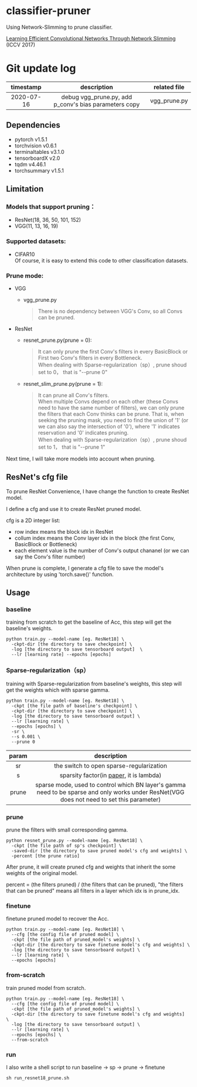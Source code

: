 # classifier-pruner
Using Network-Slimming to prune classifier.

[Learning Efficient Convolutional Networks Through Network Slimming](http://openaccess.thecvf.com/content_iccv_2017/html/Liu_Learning_Efficient_Convolutional_ICCV_2017_paper.html) (ICCV 2017)

# Git update log
| timestamp | description |  related file |  
| :---: | :-----:| :-----: |
|2020-07-16| debug vgg_prune.py, add p_conv's bias parameters copy | vgg_prune.py | 

## Dependencies
- pytorch v1.5.1
- torchvision v0.6.1
- terminaltables v3.1.0
- tensorboardX v2.0  
- tqdm v4.46.1
- torchsummary v1.5.1

## Limitation
### Models that support pruning：
- ResNet(18, 36, 50, 101, 152) 
- VGG(11, 13, 16, 19)

### Supported datasets:
- CIFAR10  
Of course, it is easy to extend this code to other classification datasets.  

### Prune mode:
- VGG
  + vgg_prune.py
    > There is no dependency between VGG's Conv, so all Convs can be pruned.  

- ResNet
  + resnet_prune.py(prune = 0): 
    > It can only prune the first Conv's filters in every BasicBlock or First two Conv's filters in every Bottleneck.   
    > When dealing with Sparse-regularization（sp）, prune shoud set to 0， that is "--prune 0"  
  + resnet_slim_prune.py(prune = 1):   
    > It can prune all Conv's filters.  
    > When multiple Convs depend on each other (these Convs need to have the same number of filters), we can only prune the filters that each Conv thinks can be prune. That is, when seeking the pruning mask, you need to find the union of '1' (or we can also say the intersection of '0'), where '1' indicates reservation and '0' indicates pruning.  
    > When dealing with Sparse-regularization（sp）, prune shoud set to 1， that is "--prune 1"  

Next time, I will take more models into account when pruning.

## ResNet's cfg file
To prune ResNet Convenience, I have change the function to create ResNet model.

I define a cfg and use it to create ResNet pruned model.

cfg  is a 2D integer list:
  - row index means the block idx in ResNet
  - collum index means the Conv layer idx in the block (the first Conv, BasicBlock or Bottleneck)
  - each element value is the number of Conv's output chananel (or we can say the Conv's filter number)

When prune is complete, I generate a cfg file to save the model's architecture by using 'torch.save()' function.

## Usage
### baseline
training from scratch to get the baseline of Acc, this step will get the baseline's weights.
```shell
python train.py --model-name [eg. ResNet18] \
  -ckpt-dir [the directory to save checkpoint] \
  -log [the directory to save tensorboard output]  \
  --lr [learning rate] --epochs [epochs]
```

### Sparse-regularization（sp）
training with Sparse-regularization from baseline's weights, this step will get the weights which with sparse gamma.
```shell
python train.py --model-name [eg. ResNet18] \
  -ckpt [the file path of baseline's checkpoint] \
  -ckpt-dir [the directory to save checkpoint] \
  -log [the directory to save tensorboard output] \
  --lr [learning rate] \
  --epochs [epochs] \
  -sr \
  --s 0.001 \
  --prune 0
```
| param | description |  
| :---: | :-----:| 
|    sr | the switch to open sparse-regularization |  
|     s | sparsity factor(in [paper](http://openaccess.thecvf.com/content_iccv_2017/html/Liu_Learning_Efficient_Convolutional_ICCV_2017_paper.html), it is lambda) |  
| prune | sparse mode, used to control which BN layer's gamma need to be sparse and only works under ResNet(VGG does not need to set this parameter) |  

### prune
prune the filters with small corresponding gamma.
```shell
python resnet_prune.py --model-name [eg. ResNet18] \
  -ckpt [the file path of sp's checkpoint] \
  -saved-dir [the directory to save pruned model's cfg and weights] \
  -percent [the prune ratio]
```
After prune, it will create pruned cfg and weights that inherit the some weights of the original model.

percent = (the filters pruned) / (the filters that can be pruned),  "the filters that can be pruned" means all filters in a layer which idx is in prune_idx.

### finetune 
finetune pruned model to recover the Acc.
```shell
python train.py --model-name [eg. ResNet18] \
  --cfg [the config file of pruned model] \
  -ckpt [the file path of pruned_model's weights] \
  -ckpt-dir [the directory to save finetune model's cfg and weights] \
  -log [the directory to save tensorboard output] \
  --lr [learning rate] \
  --epochs [epochs]
```

### from-scratch 
train pruned model from scratch.
```shell
python train.py --model-name [eg. ResNet18] \
  --cfg [the config file of pruned model] \
  -ckpt [the file path of pruned_model's weights] \
  -ckpt-dir [the directory to save finetune model's cfg and weights]  \
  -log [the directory to save tensorboard output] \
  --lr [learning rate] \
  --epochs [epochs] \
  --from-scratch
```

### run
I also write a shell script to run baseline -> sp -> prune -> finetune
```shell
sh run_resnet18_prune.sh
```
